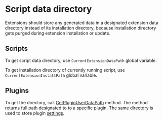 Script data directory
=====================

Extensions should store any generated data in a designated extension data directory instead of its installation directory, because installation directory gets purged during extension installation or update.

Scripts
---------------------

To get script data directory, use `CurrentExtensionDataPath` global variable.

To get installation directory of currently running script, use `CurrentExtensionInstallPath` global variable.

Plugins
---------------------

To get the directory, call [GetPluginUserDataPath](xref:Playnite.SDK.Plugins.Plugin.GetPluginUserDataPath) method. The method returns full path designated to to a specific plugin. The same directory is used to store plugin [settings](pluginSettings.md).